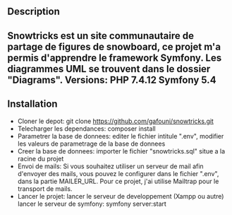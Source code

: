 ## Description
Snowtricks est un site communautaire de partage de figures de snowboard,  ce projet m'a permis d'apprendre le framework Symfony.  Les diagrammes UML se trouvent dans le dossier "Diagrams".  Versions: PHP 7.4.12  Symfony 5.4
---------------------------------
## Installation
* Cloner le depot:  git clone https://github.com/gafouni/snowtricks.git
* Telecharger les dependances:  composer install
* Parametrer la base de donnees:  editer le fichier intitule ".env", modifier les valeurs de parametrage de la base de donnees 
* Creer la base de donnees:  importer le fichier "snowtricks.sql" situe a la racine du projet
* Envoi de mails:  Si vous souhaitez utiliser un serveur de mail afin d'envoyer des mails,  vous pouvez le configurer dans le fichier ".env", dans la partie MAILER_URL.  Pour ce projet, j'ai utilise Mailtrap pour le transport de mails.
* Lancer le projet:  lancer le serveur de developpement (Xampp ou autre)  lancer le serveur de symfony: symfony server:start  